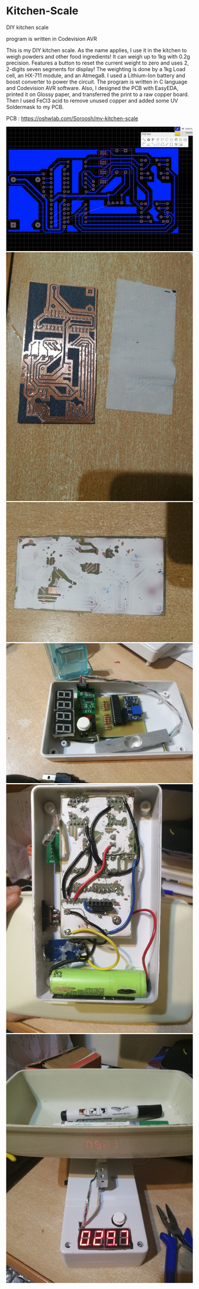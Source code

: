 # Kitchen-Scale
DIY kitchen scale

program is written in Codevision AVR

This is my DIY kitchen scale. As the name applies, I use it in the kitchen to weigh powders and other food ingredients! It can weigh up to 1kg with 0.2g precision. Features a button to reset the current weight to zero and uses 2, 2-digits seven segments for display!
The weighting is done by a 1kg Load cell, an HX-711 module, and an Atmega8. I used a Lithium-Ion battery and boost converter to power the circuit. The program is written in C language and Codevision AVR software.
Also, I designed the PCB with EasyEDA, printed it on Glossy paper, and transferred the print to a raw copper board. Then I used FeCl3 acid to remove unused copper and added some UV Soldermask to my PCB.

PCB : https://oshwlab.com/Soroosh/my-kitchen-scale

![1](https://github.com/soroushtou/Kitchen-Scale/blob/main/images/1%20(1).jpg)
![2](https://github.com/soroushtou/Kitchen-Scale/blob/main/images/1%20(2).jpg)
![4](https://github.com/soroushtou/Kitchen-Scale/blob/main/images/1%20(4).jpg)
![5](https://github.com/soroushtou/Kitchen-Scale/blob/main/images/1%20(5).jpg)
![6](https://github.com/soroushtou/Kitchen-Scale/blob/main/images/1%20(6).jpg)
![7](https://github.com/soroushtou/Kitchen-Scale/blob/main/images/1%20(7).jpg)
